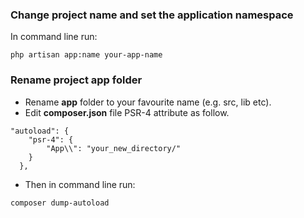 ### Change project name and set the application namespace

In command line run:

```
php artisan app:name your-app-name
```

### Rename project app folder

- Rename <strong>app</strong> folder to your favourite name (e.g. src, lib etc).
- Edit <strong>composer.json</strong> file PSR-4 attribute as follow.

```
"autoload": {
    "psr-4": {
        "App\\": "your_new_directory/"
    }
  },
```

- Then in command line run:

```
composer dump-autoload
```
